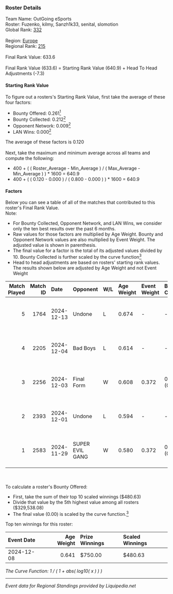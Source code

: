 ### Roster Details<br />
Team Name: OutGoing eSports<br />
Roster: Fuzenko, kilmy, Sanzh1k33, senital, slomotion<br />
Global Rank: [332](../standings_global.md)<br />
<br />
Region: [Europe]( ../standings_europe.md)<br />
Regional Rank: [215]( ../standings_europe.md)<br />
<br />
Final Rank Value:  633.6<br />
<br />
Final Rank Value (633.6) = Starting Rank Value (640.9) + Head To Head Adjustments (-7.3)<br />

#### Starting Rank Value<br />
To figure out a rosters's Starting Rank Value, first take the average of these four factors:<br />
- Bounty Offered: 0.261[<sup>1</sup>](#table2)
- Bounty Collected: 0.212[<sup>2</sup>](#table1)
- Opponent Network: 0.009[<sup>2</sup>](#table1)
- LAN Wins: 0.000[<sup>2</sup>](#table1)

The average of these factors is 0.120<br />
<br />
Next, take the maximum and minimum average across all teams and compute the following:<br />
- 400 + ( ( Roster_Average - Min_Average ) / ( Max_Average - Min_Average ) ) * 1600 = 640.9
- 400 + ( ( 0.120 - 0.000 ) / ( 0.800 - 0.000 ) ) * 1600 = 640.9


#### Factors<br />
Below you can see a table of all of the matches that contributed to this roster's Final Rank Value.<br />
Note:<br />

- For Bounty Collected, Opponent Network, and LAN Wins, we consider only the ten best results over the past 6 months.
- Raw values for those factors are multiplied by Age Weight. Bounty and Opponent Network values are also multiplied by Event Weight. The adjusted value is shown in parenthesis.
- The final value for a factor is the total of its adjusted values divided by 10. Bounty Collected is further scaled by the curve function[<sup>3</sup>](#curveFunction)
- Head to head adjustments are based on rosters' starting rank values. The results shown below are adjusted by Age Weight and not Event Weight
<span id="table1"></span><br />


| Match Played | Match ID | Date       | Opponent        | W/L | Age Weight | Event Weight | Bounty Collected | Opponent Network | LAN Wins  | H2H Adj. | Roster                                        |
| -: | -: | :- | :- | :- | :- | :- | :- | :- | :- | -: | :- |
|            5 |     1764 | 2024-12-13 | Undone          | L   | 0.674      | -            | -                | -                | -         |    -6.50 | Fuzenko, kilmy, Sanzh1k33, senital, slomotion |
|            4 |     2205 | 2024-12-04 | Bad Boys        | L   | 0.614      | -            | -                | -                | -         |    -9.29 | Fuzenko, kilmy, malfik, senital, slomotion    |
|            3 |     2256 | 2024-12-03 | Final Form      | W   | 0.608      | 0.372        | 0.000 (0.000)    | 0.056 (0.013)    | 0 (0.000) |     4.07 | Fuzenko, kilmy, malfik, senital, slomotion    |
|            2 |     2393 | 2024-12-01 | Undone          | L   | 0.594      | -            | -                | -                | -         |    -6.09 | Fuzenko, kilmy, malfik, senital, slomotion    |
|            1 |     2583 | 2024-11-29 | SUPER EVIL GANG | W   | 0.580      | 0.372        | 0.009 (0.002)    | 0.352 (0.076)    | 0 (0.000) |    10.47 | Fuzenko, kilmy, malfik, senital, slomotion    |

<br />
<span id="table2"></span><br />
To calculate a roster's Bounty Offered:<br />

- First, take the sum of their top 10 scaled winnings ($480.63)
- Divide that value by the 5th highest value among all rosters ($329,538.08)
- The final value (0.00) is scaled by the curve function.[<sup>3</sup>](#curveFunction)

Top ten winnings for this roster:<br />

| Event Date | Age Weight | Prize Winnings | Scaled Winnings |
| :- | -: | :- | :- |
| 2024-12-08 |      0.641 | $750.00        | $480.63         |


<span id="curveFunction"></span>_The Curve Function: 1 / ( 1 + abs( log10( x ) ) )_<br />

---
_Event data for Regional Standings provided by Liquipedia.net_<br />
